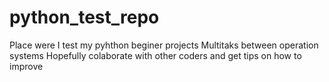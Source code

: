 # python_test_repo

Place were I test my pyhthon beginer projects
Multitaks between operation systems
Hopefully colaborate with other coders and get tips on how to improve
